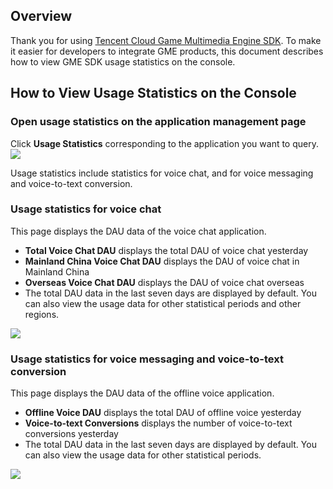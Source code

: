 ## Overview
Thank you for using [Tencent Cloud Game Multimedia Engine SDK](https://cloud.tencent.com/product/tmg?idx=1). To make it easier for developers to integrate GME products, this document describes how to view GME SDK usage statistics on the console.

## How to View Usage Statistics on the Console

### Open usage statistics on the application management page

Click **Usage Statistics** corresponding to the application you want to query.
![](https://main.qcloudimg.com/raw/664dbdaded600e650ed44b25b18a3ca8.png)

Usage statistics include statistics for voice chat, and for voice messaging and voice-to-text conversion.

### Usage statistics for voice chat

This page displays the DAU data of the voice chat application.
- **Total Voice Chat DAU** displays the total DAU of voice chat yesterday
- **Mainland China Voice Chat DAU** displays the DAU of voice chat in Mainland China
- **Overseas Voice Chat DAU** displays the DAU of voice chat overseas
- The total DAU data in the last seven days are displayed by default. You can also view the usage data for other statistical periods and other regions.

![](https://main.qcloudimg.com/raw/0fda092823ea45f4823ba43089c85d79.png)

### Usage statistics for voice messaging and voice-to-text conversion
This page displays the DAU data of the offline voice application.
- **Offline Voice DAU** displays the total DAU of offline voice yesterday
- **Voice-to-text Conversions** displays the number of voice-to-text conversions yesterday
- The total DAU data in the last seven days are displayed by default. You can also view the usage data for other statistical periods.

![](https://main.qcloudimg.com/raw/36b64b6df2a6cdabdb91503d06fd225b.png)

